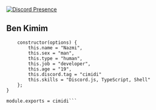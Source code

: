 [![Discord Presence](https://lanyard-profile-readme.vercel.app/api/323599334287343616?hideDiscrim=true)](https://discord.com/users/323599334287343616)

<h2>Ben Kimim</h2>

```class cimidi {
    constructor(options) {
        this.name = "Nazmi",
        this.sex = "man",
        this.type = "human",
        this.job = "developer",
        this.age = "19",
        this.discord.tag = "cimidi"
        this.skills = "Discord.js, TypeScript, Shell"
    };
}

module.exports = cimidi```
